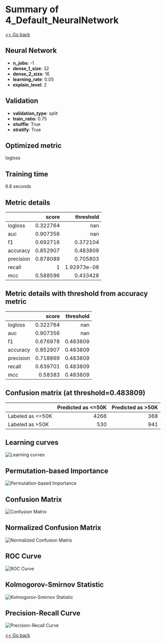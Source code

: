 # Summary of 4_Default_NeuralNetwork

[<< Go back](../README.md)


## Neural Network
- **n_jobs**: -1
- **dense_1_size**: 32
- **dense_2_size**: 16
- **learning_rate**: 0.05
- **explain_level**: 2

## Validation
 - **validation_type**: split
 - **train_ratio**: 0.75
 - **shuffle**: True
 - **stratify**: True

## Optimized metric
logloss

## Training time

6.8 seconds

## Metric details
|           |    score |     threshold |
|:----------|---------:|--------------:|
| logloss   | 0.322764 | nan           |
| auc       | 0.907356 | nan           |
| f1        | 0.692716 |   0.372104    |
| accuracy  | 0.852907 |   0.483809    |
| precision | 0.878089 |   0.705803    |
| recall    | 1        |   1.92973e-08 |
| mcc       | 0.588596 |   0.433428    |


## Metric details with threshold from accuracy metric
|           |    score |   threshold |
|:----------|---------:|------------:|
| logloss   | 0.322764 |  nan        |
| auc       | 0.907356 |  nan        |
| f1        | 0.676978 |    0.483809 |
| accuracy  | 0.852907 |    0.483809 |
| precision | 0.718869 |    0.483809 |
| recall    | 0.639701 |    0.483809 |
| mcc       | 0.58383  |    0.483809 |


## Confusion matrix (at threshold=0.483809)
|                  |   Predicted as <=50K |   Predicted as >50K |
|:-----------------|---------------------:|--------------------:|
| Labeled as <=50K |                 4266 |                 368 |
| Labeled as >50K  |                  530 |                 941 |

## Learning curves
![Learning curves](learning_curves.png)

## Permutation-based Importance
![Permutation-based Importance](permutation_importance.png)
## Confusion Matrix

![Confusion Matrix](confusion_matrix.png)


## Normalized Confusion Matrix

![Normalized Confusion Matrix](confusion_matrix_normalized.png)


## ROC Curve

![ROC Curve](roc_curve.png)


## Kolmogorov-Smirnov Statistic

![Kolmogorov-Smirnov Statistic](ks_statistic.png)


## Precision-Recall Curve

![Precision-Recall Curve](precision_recall_curve.png)



[<< Go back](../README.md)
